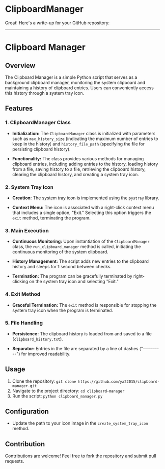 # ClipboardManager

Great! Here's a write-up for your GitHub repository:

---

# Clipboard Manager

## Overview

The Clipboard Manager is a simple Python script that serves as a background clipboard manager, monitoring the system clipboard and maintaining a history of clipboard entries. Users can conveniently access this history through a system tray icon.

## Features

### 1. ClipboardManager Class

- **Initialization:** The `ClipboardManager` class is initialized with parameters such as `max_history_size` (indicating the maximum number of entries to keep in the history) and `history_file_path` (specifying the file for persisting clipboard history).

- **Functionality:** The class provides various methods for managing clipboard entries, including adding entries to the history, loading history from a file, saving history to a file, retrieving the clipboard history, clearing the clipboard history, and creating a system tray icon.

### 2. System Tray Icon

- **Creation:** The system tray icon is implemented using the `pystray` library.

- **Context Menu:** The icon is associated with a right-click context menu that includes a single option, "Exit." Selecting this option triggers the `exit` method, terminating the program.

### 3. Main Execution

- **Continuous Monitoring:** Upon instantiation of the `ClipboardManager` class, the `run_clipboard_manager` method is called, initiating the continuous monitoring of the system clipboard.

- **History Management:** The script adds new entries to the clipboard history and sleeps for 1 second between checks.

- **Termination:** The program can be gracefully terminated by right-clicking on the system tray icon and selecting "Exit."

### 4. Exit Method

- **Graceful Termination:** The `exit` method is responsible for stopping the system tray icon when the program is terminated.

### 5. File Handling

- **Persistence:** The clipboard history is loaded from and saved to a file (`clipboard_history.txt`).

- **Separator:** Entries in the file are separated by a line of dashes ("----------") for improved readability.

## Usage

1. Clone the repository: `git clone https://github.com/ya22015/clipboard-manager.git`
2. Navigate to the project directory: `cd clipboard-manager`
3. Run the script: `python clipboard_manager.py`

## Configuration

- Update the path to your icon image in the `create_system_tray_icon` method.

## Contribution

Contributions are welcome! Feel free to fork the repository and submit pull requests.

